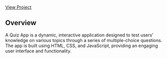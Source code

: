 <a href="https://github.com/PutthaNarasimhaReddy/QuizGame/">View Project</a>
<h2>Overview</h2>
<p>A Quiz App is a dynamic, interactive application designed to test users' knowledge on various topics through a series of multiple-choice questions. The app is built using HTML, CSS, and JavaScript, providing an engaging user interface and functionality.</p>
